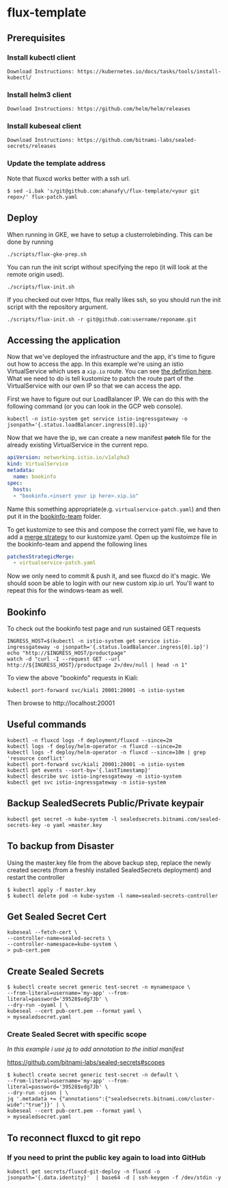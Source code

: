 # flux-template

## **Prerequisites**
### **Install kubectl client**

```
Download Instructions: https://kubernetes.io/docs/tasks/tools/install-kubectl/
```

### **Install helm3 client**

```
Download Instructions: https://github.com/helm/helm/releases
```

### **Install kubeseal client**

```
Download Instructions: https://github.com/bitnami-labs/sealed-secrets/releases
```

### **Update the template address**

Note that fluxcd works better with a ssh url.
```
$ sed -i.bak 's/git@github.com:ahanafy\/flux-template/<your git repo>/' flux-patch.yaml
```

## **Deploy**

When running in GKE, we have to setup a clusterrolebinding. This can be done by running
```
./scripts/flux-gke-prep.sh
```

You can run the init script without specifying the repo (it will look at the remote origin used). 
```
./scripts/flux-init.sh
```

If you checked out over https, flux really likes ssh, so you should run the init script with the repository argument.
```
./scripts/flux-init.sh -r git@github.com:username/reponame.git
```

## **Accessing the application**

Now that we've deployed the infrastructure and the app, it's time to figure out how to access the app. In this example we're using an istio VirtualService which uses a `xip.io` route. You can see [the defintion here](https://github.com/ahanafy/bookinfo-kustomize/blob/master/bookinfo/networking/virtualservice.yaml#L7). What we need to do is tell kustomize to patch the route part of the VirtualService with our own IP so that we can access the app.

First we have to figure out our LoadBalancer IP. We can do this with the following command (or you can look in the GCP web console).
```
kubectl -n istio-system get service istio-ingressgateway -o jsonpath='{.status.loadBalancer.ingress[0].ip}'
```

Now that we have the ip, we can create a new manifest ~~patch~~ file for the already existing VirtualService in the current repo.
```yaml
apiVersion: networking.istio.io/v1alpha3
kind: VirtualService
metadata:
  name: bookinfo
spec:
  hosts:
  - "bookinfo.<insert your ip here>.xip.io"
```

Name this something appropriate(e.g. `virtualservice-patch.yaml`) and then put it in the [bookinfo-team](https://github.com/ahanafy/flux-template/tree/master/bookinfo-team) folder. 

To get kustomize to see this and compose the correct yaml file, we have to add a [merge strategy](https://github.com/kubernetes/community/blob/master/contributors/devel/sig-api-machinery/strategic-merge-patch.md) to our kustomize.yaml. Open up the kustoimze file in the bookinfo-team and append the following lines
```yaml
patchesStrategicMerge:
  - virtualservice-patch.yaml
```

Now we only need to commit & push it, and see fluxcd do it's magic. We should soon be able to login with our new custom xip.io url. You'll want to repeat this for the windows-team as well.

## **Bookinfo**

To check out the bookinfo test page and run sustained GET requests

```
INGRESS_HOST=$(kubectl -n istio-system get service istio-ingressgateway -o jsonpath='{.status.loadBalancer.ingress[0].ip}')
echo "http://$INGRESS_HOST/productpage"
watch -d "curl -I --request GET --url http://${INGRESS_HOST}/productpage 2>/dev/null | head -n 1"
```

To view the above "bookinfo" requests in Kiali:
```
kubectl port-forward svc/kiali 20001:20001 -n istio-system
```
Then browse to http://localhost:20001

## **Useful commands**
```
kubectl -n fluxcd logs -f deployment/fluxcd --since=2m
kubectl logs -f deploy/helm-operator -n fluxcd --since=2m
kubectl logs -f deploy/helm-operator -n fluxcd --since=10m | grep 'resource conflict'
kubectl port-forward svc/kiali 20001:20001 -n istio-system
kubectl get events --sort-by='{.lastTimestamp}'
kubectl describe svc istio-ingressgateway -n istio-system
kubectl get svc istio-ingressgateway -n istio-system
```

## **Backup SealedSecrets Public/Private keypair**
```
kubectl get secret -n kube-system -l sealedsecrets.bitnami.com/sealed-secrets-key -o yaml >master.key
```

## **To backup from Disaster**

Using the master.key file from the above backup step, replace the newly created secrets (from a freshly installed SealedSecrets deployment) and restart the controller

```
$ kubectl apply -f master.key
$ kubectl delete pod -n kube-system -l name=sealed-secrets-controller
```

## **Get Sealed Secret Cert**
```
kubeseal --fetch-cert \
--controller-name=sealed-secrets \
--controller-namespace=kube-system \
> pub-cert.pem
```

## **Create Sealed Secrets**
```
$ kubectl create secret generic test-secret -n mynamespace \
--from-literal=username='my-app' --from-literal=password='39528$vdg7Jb' \
--dry-run -oyaml | \
kubeseal --cert pub-cert.pem --format yaml \
> mysealedsecret.yaml
```

### **Create Sealed Secret with specific scope**
_In this example i use jq to add annotation to the initial manifest_

https://github.com/bitnami-labs/sealed-secrets#scopes

```
$ kubectl create secret generic test-secret -n default \
--from-literal=username='my-app' --from-literal=password='39528$vdg7Jb' \
--dry-run -ojson | \
jq '.metadata += {"annotations":{"sealedsecrets.bitnami.com/cluster-wide":"true"}}' | \
kubeseal --cert pub-cert.pem --format yaml \
> mysealedsecret.yaml
```

## To reconnect fluxcd to git repo

### If you need to print the public key again to load into GitHub
```
kubectl get secrets/fluxcd-git-deploy -n fluxcd -o jsonpath='{.data.identity}'  | base64 -d | ssh-keygen -f /dev/stdin -y
```
